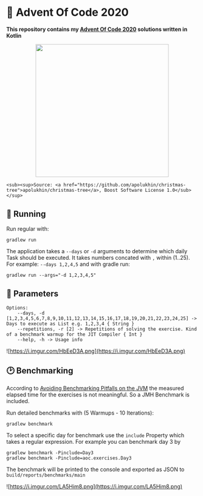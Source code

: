 # 🎄 Advent Of Code 2020

**This repository contains my [Advent Of Code 2020](https://adventofcode.com/) solutions written in Kotlin**

<p align="center"><img height="350" width="auto" src="https://i.imgur.com/l1iQzgN.png" />
    
    <sub><sup>Source: <a href="https://github.com/apolukhin/christmas-tree">apolukhin/christmas-tree</a>, Boost Software License 1.0</sub></sup>
</p>


## 🚀 Running

Run regular with:
```
gradlew run
```

The application takes a `--days` or `-d` arguments to determine which daily Task should be executed. It takes numbers concated with `,` within (1..25). For example: `--days 1,2,4,5` and with gradle run:

```
gradlew run --args="-d 1,2,3,4,5"
```

## 🧰 Parameters

```
Options:
    --days, -d [1,2,3,4,5,6,7,8,9,10,11,12,13,14,15,16,17,18,19,20,21,22,23,24,25] -> Days to execute as List e.g. 1,2,3,4 { String }
    --repetitions, -r [2] -> Repetitions of solving the exercise. Kind of a benchmark warmup for the JIT Compiler { Int }
    --help, -h -> Usage info
```

![https://i.imgur.com/HbEeD3A.png](https://i.imgur.com/HbEeD3A.png)

## 🕑 Benchmarking

According to [Avoiding Benchmarking Pitfalls on the JVM](https://www.oracle.com/technical-resources/articles/java/architect-benchmarking.html) the measured elapsed time for the exercises is not meaningful. So a JMH Benchmark is included.

Run detailed benchmarks with (5 Warmups - 10 Iterations):
```
gradlew benchmark
```

To select a specific day for benchmark use the `include` Property which takes a regular expression. For example you can benchmark day 3 by 
```
gradlew benchmark -Pinclude=Day3
gradlew benchmark -Pinclude=aoc.exercises.Day3
```

The benchmark will be printed to the console and exported as JSON to `build/reports/benchmarks/main`

![https://i.imgur.com/LA5Him8.png](https://i.imgur.com/LA5Him8.png)
